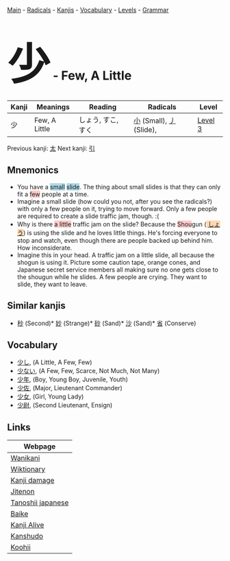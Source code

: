 <style> bigfont {font-size: 100px}</style>
[Main](../index.md) -
[Radicals](../radicals.md) -
[Kanjis](../kanjis.md) -
[Vocabulary](../vocabulary.md) -
[Levels](../levels.md) -
[Grammar](../grammar.md)
# <bigfont> 少</bigfont> - Few, A Little 

| Kanji | Meanings | Reading | Radicals | Level |
| --- | --- | --- | --- | --- |
| 少 | Few, A Little | しょう, すこ, すく | [小](../radicals/小.md) (Small), [丿](../radicals/丿.md) (Slide),  | [Level 3](../levels/wk_level3.md) |

Previous kanji: [太](太.md) Next kanji: [引](引.md) 

## Mnemonics
 * You have a <span style="background-color:#ADD8E6"> small</span> <span style="background-color:#ADD8E6"> slide</span>. The thing about small slides is that they can only fit a <span style="background-color:#ffcccb"> few</span> people at a time.
* Imagine a small slide (how could you not, after you see the radicals?) with only a few people on it, trying to move forward. Only a few people are required to create a slide traffic jam, though. :(
* Why is there <span style="background-color:#ffcccb"> a little</span> traffic jam on the slide? Because the <span style="background-color:#ffcccb"> Shou</span>gun (<span style="background-color:#fed8b1"> [しょう](https://jisho.org/search/しょう)</span>) is using the slide and he loves little things. He's forcing everyone to stop and watch, even though there are people backed up behind him. How inconsiderate.
* Imagine this in your head. A traffic jam on a little slide, all because the shogun is using it. Picture some caution tape, orange cones, and Japanese secret service members all making sure no one gets close to the shougun while he slides. A few people are crying. They want to slide, they want to leave.


## Similar kanjis
 * [秒](秒.md) (Second)* [妙](妙.md) (Strange)* [砂](砂.md) (Sand)* [沙](沙.md) (Sand)* [省](省.md) (Conserve)


## Vocabulary
 * [少し](../vocabulary/少.md), (A Little, A Few, Few)
* [少ない](../vocabulary/少.md), (A Few, Few, Scarce, Not Much, Not Many)
* [少年](../vocabulary/少.md), (Boy, Young Boy, Juvenile, Youth)
* [少佐](../vocabulary/少.md), (Major, Lieutenant Commander)
* [少女](../vocabulary/少.md), (Girl, Young Lady)
* [少尉](../vocabulary/少.md), (Second Lieutenant, Ensign)



## Links 

| Webpage |
| --- |
| [Wanikani          ](https://www.wanikani.com/kanji/少) |
| [Wiktionary        ](https://en.wiktionary.org/wiki/少) |
| [Kanji damage      ](http://www.kanjidamage.com/kanji/search?utf8=✓&q=少) |
| [Jitenon           ](https://jitenon.com/kanji/少) |
| [Tanoshii japanese ](https://www.tanoshiijapanese.com/dictionary/kanji.cfm?k=少) |
| [Baike             ](https://baike.baidu.com/item/少) |
| [Kanji Alive       ](https://app.kanjialive.com/少) |
| [Kanshudo          ](https://www.kanshudo.com/searchmn?q=少) |
| [Koohii            ](https://kanji.koohii.com/study/kanji/少) |
